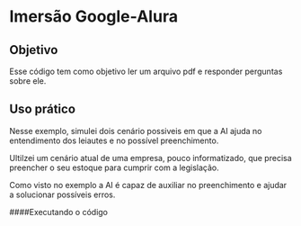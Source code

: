 # Imersão Google-Alura

## Objetivo

Esse código tem como objetivo ler um arquivo pdf e responder perguntas sobre ele.

## Uso prático

Nesse exemplo, simulei dois cenário possiveis em que a AI ajuda no entendimento dos leiautes e no possível preenchimento.

Ultilzei um cenário atual de uma empresa, pouco informatizado, que precisa preencher o seu estoque para cumprir com a legislação.

Como visto no exemplo a AI é capaz de auxiliar no preenchimento e ajudar a solucionar possíveis erros. 


####Executando o código
